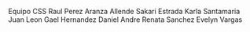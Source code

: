 Equipo CSS
Raul Perez
Aranza Allende
Sakari Estrada
Karla Santamaria
Juan Leon
Gael Hernandez
Daniel Andre
Renata Sanchez
Evelyn Vargas
